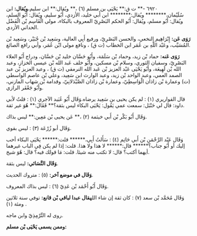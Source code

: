 ٦٩٢٠ -** ت ق:** يَحْيَى بن مسلم (٦) ،** ويُقال:** ابن سليم،**ويُقال:** ابن سُلَيْمان،******** ويُقال:******** ابن أَبي خليد، الأزدي، أَبُو سليم، ويُقال: أَبُو السلم، ويُقال: أَبُو مسلم، ويُقال: أَبُو الحكم البَصْرِيّ المعروف بالبكاء، مولى الْقَاسِم بْن الْفَضْل الحداني الأزدي.

**رَوَى عَن:** إِبْرَاهِيم النخعي، والحسن البَصْرِيّ، ورفيع أَبِي العالية، وسَعِيد بْن جُبَيْر، وسَعِيد بْن المُسَيَّب، وعَبْد اللَّهِ بن عُمَر ابن الخطاب (ت ق) ، ونافع مولى ابْن عُمَر، وأبي رافع الصائغ.

**رَوَى عَنه:** حماد بْن زيد، وحماد بْن سَلَمَة، وأَبُو حَسَّان خليد بْن حَسَّان، ودراج أَبُو العلاء البَصْرِيّ، وسفيان الثوري، وسلام بْن مسكين، وأَبُو خلف عَبد الله بْن عيسى الخزاز، وعبد الله بْن لَهِيعَة، وأَبُو يَحْيَى عَبْد العزيز بْن عَبد الله النرمقي (ت ق) ، وعبد العزيز بْن عبد الصمد العمي، وعبد الواحد بْن زيد، وعبد الوارث ابن سَعِيد، وعلي بْن عاصم الواسطي (ت) وعمارة بْن زاذان الْوَاسِطِيّ، وعمارة بْن زاذان الصَّيْدَلانِيّ، وقدامة بْن شهاب المازني، وأَبُو جَعْفَر الرازي.

قال القواريري (١) : لم يكن يحيى بن سَعِيد يرضاه.وَقَال أَبُو عُبَيد الآجري (١) : قلتُ لأبي داود: قال لي حَنْبَل: سمعت عمي يَقُول: يَحْيَى البكاء ليس بثقة؟** فَقَالَ:** هُوَ غير ثقة.

وَقَال أَبُو بَكْر بْن أَبي خيثمة (٢) ،** عَن يحيى بْن مَعِين:** ليس بذاك.

وَقَال أبو زُرْعَة (٣) : ليس بقوي.

وَقَال عَبْد الرَّحْمَنِ بْن أَبي حَاتِم (٤) : سَأَلتُ أَبِي،****** قلت:****** يَحْيَى البكاء أحب إليك أو أَبُو جناب؟****** قال:****** لا هذا ولا هذا. قلت: إذا لم يكن فِي الباب غيرهما أيهما أكتب؟ قال: لا تكتب منه شيئا. قلت: مَا قولك فيه؟ قال: هُوَ شيخ.

**وَقَال النَّسَائي:** ليس بثقة.

**وَقَال في موضع آخر:** (٥) : متروك الحديث.

وَقَال أَبُو أَحْمَد بْن عَدِيّ (٦) : ليس بذاك المعروف.

وَقَال مُحَمَّد بْن سعد (٧) : كان ثقة إن شاء الله**قال عبدا لباقي بْن قانع:** توفي سنة ثلاثين ومئة (١) .

روى له التِّرْمِذِيّ وابن ماجه.

**وممن يسمى يَحْيَى بْن مسلم:**